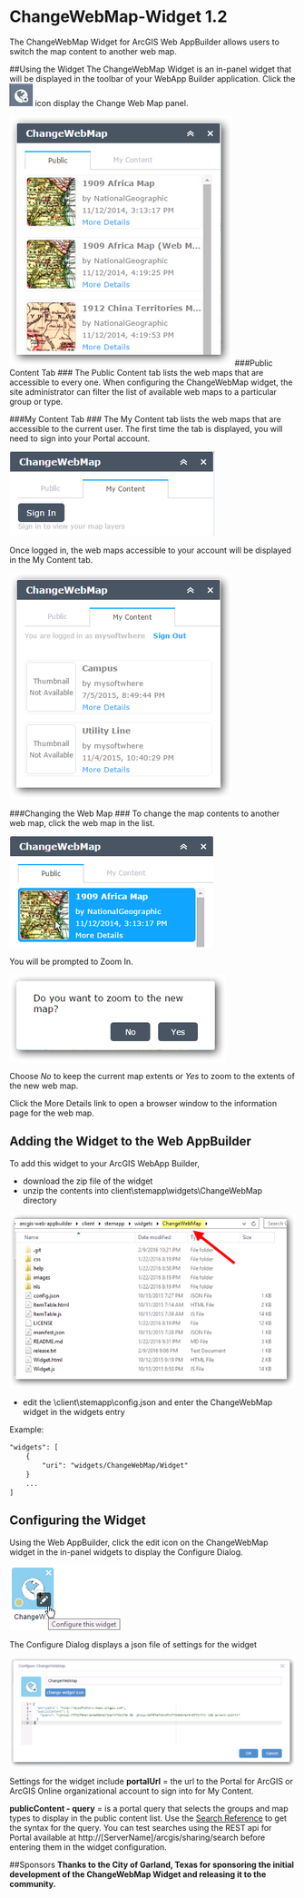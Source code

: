 # ChangeWebMap-Widget 1.2
The ChangeWebMap Widget for ArcGIS Web AppBuilder allows users to switch the map content to another web map.


##Using the Widget
The ChangeWebMap Widget is an in-panel widget that will be displayed in the toolbar of your WebApp Builder application. Click the ![ icon](./help/icon.png) icon display the Change Web Map panel. 

![Configure Icon](./help/PublicContentTab.png)
###Public Content Tab ###
The Public Content tab lists the web maps that are accessible to every one. When configuring the ChangeWebMap widget, the site administrator can filter the list of available web maps to a particular group or type.

###My Content Tab ###
The My Content tab lists the web maps that are accessible to the current user. The first time the tab is displayed, you will need to sign into your Portal account.

![Configure Icon](./help/MyContentTab_SignIn.png)

Once logged in, the web maps accessible to your account will be displayed in the My Content tab.

![Configure Icon](./help/MyContentTab.png)

###Changing the Web Map ###
To change the map contents to another web map, click the web map in the list.

![Select Web Map](./help/SelectWebMap.png)

You will be prompted to Zoom In.

![Prompt to Zoom](./help/Zoom.png)

Choose *No* to keep the current map extents or *Yes* to zoom to the extents of the new web map.

Click the More Details link to open a browser window to the information page for the web map.



## Adding the Widget to the Web AppBuilder
To add this widget to your ArcGIS WebApp Builder, 

* download the zip file of the widget
* unzip the contents into client\stemapp\widgets\ChangeWebMap directory

![Install Folder](./help/InstallFolder.png)
* edit the \client\stemapp\config.json and enter the ChangeWebMap widget in the widgets entry

Example:

	"widgets": [  
        {
            "uri": "widgets/ChangeWebMap/Widget"
        }
    	...
    ]

## Configuring the Widget
Using the Web AppBuilder, click the edit icon on the ChangeWebMap widget in the in-panel widgets to display the Configure Dialog.

![Configure Icon](./help/Configure-icon.png)

The Configure Dialog displays a json file of settings for the widget

![Configure Icon](./help/Configure.png)

Settings for the widget include
**portalUrl** = the url to the Portal for ArcGIS or ArcGIS Online organizational account to sign into for My Content.

**publicContent - query** = is a portal query that selects the groups and map types to display in the public content list. Use the  [Search Reference](http://resources.arcgis.com/en/help/arcgis-rest-api/index.html#/Search_reference/02r3000000mn000000/) to get the syntax for the query. You can test searches using the REST api for Portal available at http://[ServerName]/arcgis/sharing/search before entering them in the widget configuration.

##Sponsors
**Thanks to the City of Garland, Texas for sponsoring the initial development of the ChangeWebMap Widget and releasing it to the community.**
 